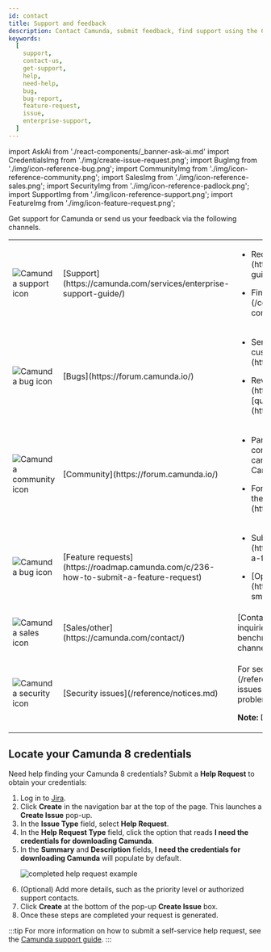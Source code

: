 ```yaml
---
id: contact
title: Support and feedback
description: Contact Camunda, submit feedback, find support using the Camunda community forum, note bug reports and feature requests, and review security notices.
keywords:
  [
    support,
    contact-us,
    get-support,
    help,
    need-help,
    bug,
    bug-report,
    feature-request,
    issue,
    enterprise-support,
  ]
---
```


import AskAi from './react-components/\_banner-ask-ai.md'
import CredentialsImg from './img/create-issue-request.png';
import BugImg from './img/icon-reference-bug.png';
import CommunityImg from './img/icon-reference-community.png';
import SalesImg from './img/icon-reference-sales.png';
import SecurityImg from './img/icon-reference-padlock.png';
import SupportImg from './img/icon-reference-support.png';
import FeatureImg from './img/icon-feature-request.png';

Get support for Camunda or send us your feedback via the following channels.

<table className="table-callout">
<tr>
<td><img src={SupportImg} title="Camunda support icon" alt="Camunda support icon" className="img-100 img-transparent"/></td>
<td>[Support](https://camunda.com/services/enterprise-support-guide/)</td>
<td><p><ul><li>Request support via the [Enterprise support process](https://camunda.com/services/enterprise-support-guide/).</li><li><p>Find support options in the [Help Center](/components/saas/help-center.md) or [Camunda community forum](https://forum.camunda.io/).</p></li></ul></p></td>
</tr>
<tr>
<td><img src={BugImg} title="Camunda bug icon" alt="Camunda bug icon" className="img-100 img-transparent"/></td>
<td>[Bugs](https://forum.camunda.io/)</td>
<td><p><ul><li>Send us your bug reports via a support ticket (Enterprise customers) or via the [Camunda community forum](https://forum.camunda.io/).</li><li><p>Review our technical bug trackers in [GitHub](https://github.com/camunda/camunda/issues) or the [quality board](https://github.com/orgs/camunda/projects/187/views/5).</p></li></ul></p></td>
</tr>
<tr>
<td><img src={CommunityImg} title="Camunda community icon" alt="Camunda community icon" className="img-100 img-transparent"/></td>
<td width="20%"><p>[Community](https://forum.camunda.io/)</p></td>
<td><p><ul><li>Participate in our community via the [Camunda community forum](https://forum.camunda.io/), where you can exchange ideas with other Camunda users and Camunda employees.</li><li><p>For Camunda community programs and resources, visit the [Camunda Developer Hub](https://camunda.com/developers).</p></li></ul></p></td>
</tr>
<tr>
<td><img src={FeatureImg} title="Camunda feature icon" alt="Camunda bug icon" className="img-100 img-transparent"/></td>
<td>[Feature requests](https://roadmap.camunda.com/c/236-how-to-submit-a-feature-request)</td>
<td><p><ul><li>Submit a feature request in the [Product Roadmap Portal](https://roadmap.camunda.com/c/236-how-to-submit-a-feature-request).</li><li><p>[Open an issue](https://github.com/camunda/camunda/issues) for smaller, technical enhancement requests.</p></li></ul></p></td>
</tr>
<tr>
<td><img src={SalesImg} title="Camunda sales icon" alt="Camunda sales icon" className="img-100 img-transparent"/></td>
<td>[Sales/other](https://camunda.com/contact/)</td>
<td>[Contact us](https://camunda.com/contact/) with sales inquiries, information about Camunda 8 performance and benchmarking, or any other queries not covered by the other channels.</td>
</tr>
<tr>
<td><img src={SecurityImg} title="Camunda security icon" alt="Camunda security icon" className="img-100 img-transparent"/></td>
<td>[Security issues](/reference/notices.md)</td>
<td><p>For security-related issues, see [security notices](/reference/notices.md) for current information on known issues and how to report a vulnerability so we can solve the problem as quickly as possible.</p><p><strong>Note:</strong> Do not use GitHub for security-related issues.</p></td>
</tr>
</table>

<AskAi/>

## Locate your Camunda 8 credentials

Need help finding your Camunda 8 credentials? Submit a **Help Request** to obtain your credentials:

1. Log in to [Jira](https://jira.camunda.com/secure/Dashboard.jspa).
1. Click **Create** in the navigation bar at the top of the page. This launches a **Create Issue** pop-up.
1. In the **Issue Type** field, select **Help Request**.
1. In the **Help Request Type** field, click the option that reads **I need the credentials for downloading Camunda**.
1. In the **Summary** and **Description** fields, **I need the credentials for downloading Camunda** will populate by default.
   <p><img src={CredentialsImg} title="completed help request example" alt="completed help request example" className="img-700"/></p>
1. (Optional) Add more details, such as the priority level or authorized support contacts.
1. Click **Create** at the bottom of the pop-up **Create Issue** box.
1. Once these steps are completed your request is generated.

:::tip
For more information on how to submit a self-service help request, see the [Camunda support guide](https://camunda.com/services/enterprise-support-guide/).
:::
